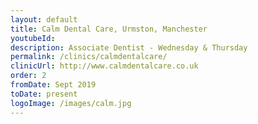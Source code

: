 ```yaml
---
layout: default
title: Calm Dental Care, Urmston, Manchester
youtubeId:
description: Associate Dentist - Wednesday & Thursday
permalink: /clinics/calmdentalcare/
clinicUrl: http://www.calmdentalcare.co.uk
order: 2
fromDate: Sept 2019
toDate: present
logoImage: /images/calm.jpg
---
```

